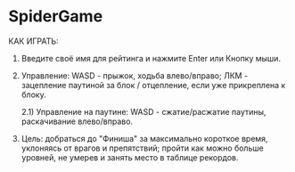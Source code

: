 # SpiderGame
КАК ИГРАТЬ:
1) Введите своё имя для рейтинга и нажмите Enter или Кнопку мыши.
2) Управление: WASD - прыжок, ходьба влево/вправо; ЛКМ - зацепление паутиной за блок / отцепление, если уже прикреплена к блоку.
    
    2.1) Управление на паутине: WASD - сжатие/расжатие паутины, раскачивание влево/вправо.
3) Цель: добраться до "Финиша" за максимально короткое время, уклоняясь от врагов и препятствий;
пройти как можно больше уровней, не умерев и занять место в таблице рекордов.

